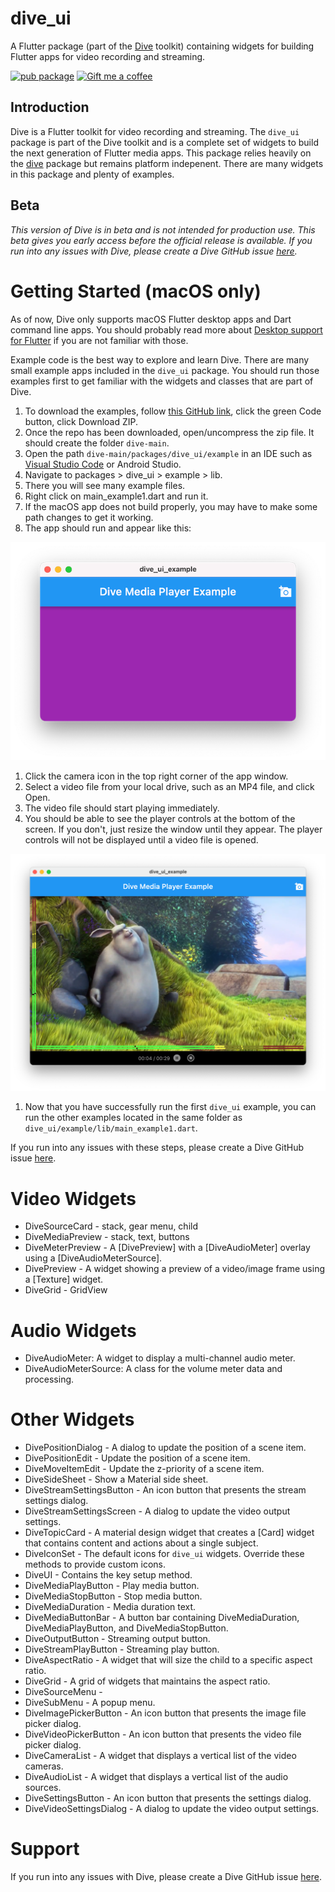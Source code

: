 # dive_ui

A Flutter package (part of the [Dive](https://pub.dev/packages/dive) toolkit) containing widgets for building Flutter apps for
video recording and streaming.

[![pub package](https://img.shields.io/pub/v/dive_ui.svg)](https://pub.dev/packages/dive_ui)
<a href="https://www.buymeacoffee.com/larryaasen">
  <img alt="Gift me a coffee" src="https://img.shields.io/badge/Donate-Gift%20Me%20A%20Coffee-yellow.svg">
</a>

## Introduction

Dive is a Flutter toolkit for video recording and streaming. The `dive_ui`
package is part of the Dive toolkit and is a complete set of widgets to build
the next generation of Flutter media apps. This package relies heavily on the
[dive](https://pub.dev/packages/dive) package but remains platform indepenent. There are many widgets in this package
and plenty of examples.

## Beta

_This version of Dive is in beta and is not intended for production use. This beta gives you
early access before the official release is available. If you run into any issues with Dive, please create a Dive GitHub
issue [here](https://github.com/larryaasen/dive/issues)._

# Getting Started (macOS only)

As of now, Dive only supports macOS Flutter desktop apps and Dart command line apps. You should probably
read more about [Desktop support for Flutter](https://docs.flutter.dev/development/platform-integration/desktop)
if you are not familiar with those.

Example code is the best way to explore and learn Dive.
There are many small example apps included in the `dive_ui` package. You should run those examples
first to get familiar with the widgets and classes that are part of Dive.


1. To download the examples, follow [this GitHub link](https://github.com/larryaasen/dive), click the green Code
button, click Download ZIP.
1. Once the repo has been downloaded, open/uncompress the zip file. It should create the folder `dive-main`.
1. Open the path `dive-main/packages/dive_ui/example` in an IDE such as [Visual Studio Code](https://code.visualstudio.com/) or Android Studio.
1. Navigate to packages > dive_ui > example > lib.
1. There you will see many example files.
1. Right click on main_example1.dart and run it.
1. If the macOS app does not build properly, you may have to make some path changes to get it working.
1. The app should run and appear like this:

![image](screenshots/example-1.png)

1. Click the camera icon in the top right corner of the app window.
1. Select a video file from your local drive, such as an MP4 file, and click Open.
1. The video file should start playing immediately.
1. You should be able to see the player controls at the bottom of the screen. If you don't,
just resize the window until they appear. The player controls will not be displayed until
a video file is opened.

![image](example/example1-media-player.png)

1. Now that you have successfully run the first `dive_ui` example, you can run the
other examples located in the same folder as `dive_ui/example/lib/main_example1.dart`.

If you run into any issues with these steps, please create a Dive GitHub
issue [here](https://github.com/larryaasen/dive/issues).

# Video Widgets
* DiveSourceCard - stack, gear menu, child
* DiveMediaPreview - stack, text, buttons
* DiveMeterPreview - A [DivePreview] with a [DiveAudioMeter] overlay using a [DiveAudioMeterSource].
* DivePreview - A widget showing a preview of a video/image frame using a [Texture] widget.
* DiveGrid - GridView

# Audio Widgets
* DiveAudioMeter: A widget to display a multi-channel audio meter.
* DiveAudioMeterSource: A class for the volume meter data and processing.

# Other Widgets
* DivePositionDialog - A dialog to update the position of a scene item.
* DivePositionEdit - Update the position of a scene item.
* DiveMoveItemEdit - Update the z-priority of a scene item.
* DiveSideSheet - Show a Material side sheet.
* DiveStreamSettingsButton - An icon button that presents the stream settings dialog.
* DiveStreamSettingsScreen - A dialog to update the video output settings.
* DiveTopicCard - A material design widget that creates a [Card] widget that contains content and actions about a single subject.
* DiveIconSet - The default icons for `dive_ui` widgets. Override these methods to provide custom icons.
* DiveUI - Contains the key setup method.
* DiveMediaPlayButton - Play media button.
* DiveMediaStopButton - Stop media button.
* DiveMediaDuration - Media duration text.
* DiveMediaButtonBar - A button bar containing DiveMediaDuration, DiveMediaPlayButton,
and DiveMediaStopButton.
* DiveOutputButton - Streaming output button.
* DiveStreamPlayButton - Streaming play button.
* DiveAspectRatio - A widget that will size the child to a specific aspect ratio.
* DiveGrid - A grid of widgets that maintains the aspect ratio.
* DiveSourceMenu - 
* DiveSubMenu - A popup menu.
* DiveImagePickerButton - An icon button that presents the image file picker dialog.
* DiveVideoPickerButton - An icon button that presents the video file picker dialog.
* DiveCameraList - A widget that displays a vertical list of the video cameras.
* DiveAudioList - A widget that displays a vertical list of the audio sources.
* DiveSettingsButton - An icon button that presents the settings dialog.
* DiveVideoSettingsDialog - A dialog to update the video output settings.

# Support

If you run into any issues with Dive, please create a Dive GitHub
issue [here](https://github.com/larryaasen/dive/issues).